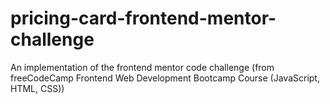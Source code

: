 # pricing-card-frontend-mentor-challenge
An implementation of the frontend mentor code challenge (from freeCodeCamp Frontend Web Development Bootcamp Course (JavaScript, HTML, CSS))
